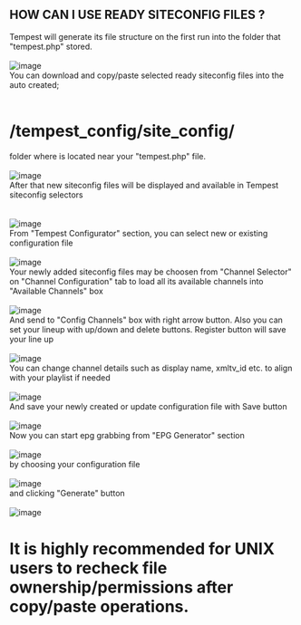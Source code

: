 ## HOW CAN I USE READY SITECONFIG FILES ?
Tempest will generate its file structure on the first run into the folder that "tempest.php" stored.<br><br>
![image](https://user-images.githubusercontent.com/97025515/153332196-b5716eb0-3f4a-4d16-b43e-9143e3ed7c4b.png)
<br>You can download and copy/paste selected ready siteconfig files into the auto created;<br><br>
# **/tempest_config/site_config/**<br>
folder where is located near your "tempest.php" file.<br><br>
![image](https://user-images.githubusercontent.com/97025515/153332672-91f20125-8196-48c8-8486-af0ed76c4145.png)
<br>After that new siteconfig files will be displayed and available in Tempest siteconfig selectors<br><br><br>
![image](https://user-images.githubusercontent.com/97025515/153333070-a26320c3-a9b1-4c8e-90c1-00935d2a5e4a.png)
<br>From "Tempest Configurator" section, you can select new or existing configuration file<br><br>
![image](https://user-images.githubusercontent.com/97025515/153348961-3d2172be-1f06-4fef-b2bb-2d00b290141d.png)
<br>Your newly added siteconfig files may be choosen from "Channel Selector" on "Channel Configuration" tab to load all its available channels into "Available Channels" box<br><br>
![image](https://user-images.githubusercontent.com/97025515/153347667-11c9c20c-548b-4c7f-a9a9-09baeb412cc1.png)
<br>And send to "Config Channels" box with right arrow button. Also you can set your lineup with up/down and delete buttons. Register button will save your line up<br><br>
![image](https://user-images.githubusercontent.com/97025515/153348385-25ea2194-9217-4edd-84d7-f313f39c86c2.png)
<br>You can change channel details such as display name, xmltv_id etc. to align with your playlist if needed<br><br>
![image](https://user-images.githubusercontent.com/97025515/153348614-7fd8d7de-5430-489d-993c-4a1a9760fa9f.png)
<br>And save your newly created or update configuration file with Save button<br><br>
![image](https://user-images.githubusercontent.com/97025515/153348760-d1eae1c9-4b54-4361-b7bd-87a6ce5b51c8.png)
<br>Now you can start epg grabbing from "EPG Generator" section<br><br>
![image](https://user-images.githubusercontent.com/97025515/153349867-9211f3d1-c0f6-40ce-8def-1c04dbdb0df4.png)
<br>by choosing your configuration file<br><br>
![image](https://user-images.githubusercontent.com/97025515/153349993-c66a6e89-ae04-418a-bf90-0bf14c673789.png)
<br>and clicking "Generate" button<br><br>
![image](https://user-images.githubusercontent.com/97025515/153350207-ad116470-9171-427d-9389-10a17c6599c6.png)
# It is highly recommended for UNIX users to recheck file ownership/permissions after copy/paste operations.
